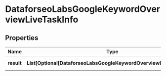 # DataforseoLabsGoogleKeywordOverviewLiveTaskInfo


## Properties

| Name | Type | Description | Notes |
|------------ | ------------- | ------------- | -------------|
**result** | **List[Optional[DataforseoLabsGoogleKeywordOverviewLiveResultInfo]]** | array of results |[optional]|